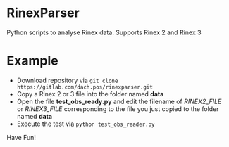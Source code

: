 # RinexParser

Python scripts to analyse Rinex data. Supports Rinex 2 and Rinex 3

# Example

* Download repository via `git clone https://gitlab.com/dach.pos/rinexparser.git`
* Copy a Rinex 2 or 3 file into the folder named **data**
* Open the file **test_obs_ready.py** and edit the filename of *RINEX2_FILE* or *RINEX3_FILE* corresponding to the file you just copied to the folder named **data**
* Execute the test via `python test_obs_reader.py`

Have Fun!
